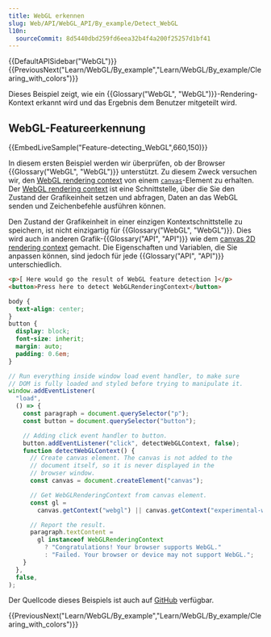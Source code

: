 ```yaml
---
title: WebGL erkennen
slug: Web/API/WebGL_API/By_example/Detect_WebGL
l10n:
  sourceCommit: 8d5440dbd259fd6eea32b4f4a200f25257d1bf41
---
```


{{DefaultAPISidebar("WebGL")}}{{PreviousNext("Learn/WebGL/By_example","Learn/WebGL/By_example/Clearing_with_colors")}}

Dieses Beispiel zeigt, wie ein {{Glossary("WebGL", "WebGL")}}-Rendering-Kontext erkannt wird und das Ergebnis dem Benutzer mitgeteilt wird.

## WebGL-Featureerkennung

{{EmbedLiveSample("Feature-detecting_WebGL",660,150)}}

In diesem ersten Beispiel werden wir überprüfen, ob der Browser {{Glossary("WebGL", "WebGL")}} unterstützt. Zu diesem Zweck versuchen wir, den [WebGL rendering context](/de/docs/Web/API/WebGLRenderingContext) von einem [`canvas`](/de/docs/Web/API/HTMLCanvasElement)-Element zu erhalten. Der [WebGL rendering context](/de/docs/Web/API/WebGLRenderingContext) ist eine Schnittstelle, über die Sie den Zustand der Grafikeinheit setzen und abfragen, Daten an das WebGL senden und Zeichenbefehle ausführen können.

Den Zustand der Grafikeinheit in einer einzigen Kontextschnittstelle zu speichern, ist nicht einzigartig für {{Glossary("WebGL", "WebGL")}}. Dies wird auch in anderen Grafik-{{Glossary("API", "API")}} wie dem [canvas 2D rendering context](/de/docs/Web/API/CanvasRenderingContext2D) gemacht. Die Eigenschaften und Variablen, die Sie anpassen können, sind jedoch für jede {{Glossary("API", "API")}} unterschiedlich.

```html
<p>[ Here would go the result of WebGL feature detection ]</p>
<button>Press here to detect WebGLRenderingContext</button>
```

```css
body {
  text-align: center;
}
button {
  display: block;
  font-size: inherit;
  margin: auto;
  padding: 0.6em;
}
```

```js
// Run everything inside window load event handler, to make sure
// DOM is fully loaded and styled before trying to manipulate it.
window.addEventListener(
  "load",
  () => {
    const paragraph = document.querySelector("p");
    const button = document.querySelector("button");

    // Adding click event handler to button.
    button.addEventListener("click", detectWebGLContext, false);
    function detectWebGLContext() {
      // Create canvas element. The canvas is not added to the
      // document itself, so it is never displayed in the
      // browser window.
      const canvas = document.createElement("canvas");

      // Get WebGLRenderingContext from canvas element.
      const gl =
        canvas.getContext("webgl") || canvas.getContext("experimental-webgl");

      // Report the result.
      paragraph.textContent =
        gl instanceof WebGLRenderingContext
          ? "Congratulations! Your browser supports WebGL."
          : "Failed. Your browser or device may not support WebGL.";
    }
  },
  false,
);
```

Der Quellcode dieses Beispiels ist auch auf [GitHub](https://github.com/idofilin/webgl-by-example/tree/master/detect-webgl) verfügbar.

{{PreviousNext("Learn/WebGL/By_example","Learn/WebGL/By_example/Clearing_with_colors")}}
